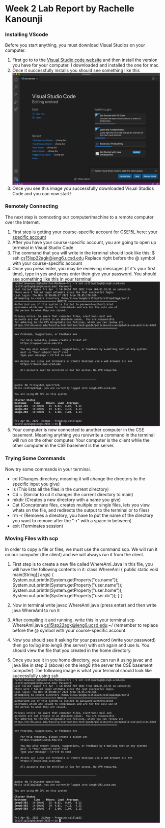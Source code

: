 # Week 2 Lab Report by Rachelle Kanounji

### Installing VScode
Before you start anything, you must download Visual Studios on your computer. 

1. First go to to the [Visual Studio code website](https://code.visualstudio.com/) and then install the version you have for your computer. I downloaded and installed the one for mac.
2. Once it successfully installs you should see something like this ![Image of VSCode](Screen%20Shot%202022-04-01%20at%202.16.41%20PM.png)
3. Once you see this image you successfully downloaded Visual Studios Code and you can now start! 

### Remotely Connecting
The next step is connceting our computer/machine to a remote computer over the Internet.  
1. First step is getting your course-specific account for CSE15L here: [your specific account](https://sdacs.ucsd.edu/~icc/index.php) 
2. After you have your course-specific account, you are going to open up terminal in Visual Studio Code 
3. The command that you will write in the terminal should look like this: $ ssh cs15lsp22agk@ieng6.ucsd.edu Replace right before the @ symbol with your course-specific account
4. Once you press enter, you may be receiving messages (if it's your first time), type in yes and press enter then give your password. You should see something like this in your terminal ![image for part 2](part2.png)
5. Your computer is now connected to another computer in the CSE basement. Meaning anything you run/write a command in the terminal will run on the other computer. Your computer is the client while the other computer in the CSE basement is the server. 

### Trying Some Commands
Now try some commands in your terminal. 
 * cd (Changes directory, meaning it will change the directory to the specific input you give)
 * ls (This lists all the files in the current directory)
 * Cd ~ (Similar to cd it changes the current directory to main)
 * mkdir (Creates a new directory with a name you give) 
 * Cat (Concatenate files, creates multiple or single files, lets you view whats on the file, and redirects the output to the terminal or to files)
 * rm -r (Removes a directory, you have to put the name of the directory you want to remove after the "-r" with a space in between) 
 * exit (Terminates session)

### Moving Files with scp
In order to copy a file or files, we must use the command scp. We will run it on our computer (the client) and we will always run it from the client. 
1. First step is to create a new file called WhereAmI.Java 
      In this file, you will have the following contents in it: 
class WhereAmI {
  public static void main(String[] args) {
    System.out.println(System.getProperty("os.name"));
    System.out.println(System.getProperty("user.name"));
    System.out.println(System.getProperty("user.home"));
    System.out.println(System.getProperty("user.dir"));
  }
}

2. Now in terminal write javac WhereAmI.java (press enter) and then write java WhereAmI to run it 
3. After compiling it and running, write this in your terminal scp WhereAmI.java cs15lsp22agk@ieng6.ucsd.edu:~/ (remember to replace before the @ symbol with your course-specific account. 
4. Now you should see it asking for your password (write your password) then go to/log into ieng6 (the server) with ssh again and use ls. You should view the file that you created in the home directory. 
5. Once you see it in you home directory, you can run it using javac and java like in step 2 (above) on the ieng6 (the server the CSE basement computer)
The following image is what your terminal should look like successfully using ssh ![image for part 6a](part2.png)


